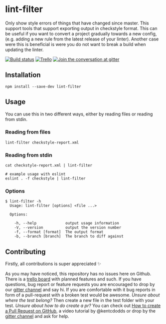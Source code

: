 # lint-filter

Only show style errors of things that have changed since master. This support tools that support exporting output in checkstyle format. This can be useful if you want to convert a project gradually towards a new config, (e.g. adding a new rule from the latest release of your linter). Another case were this is beneficial is were you do not want to break a build when updating the linter.

[![Build status][build-badge]][build-link] [![Trello][trello-badge]][trello-link] [![Join the conversation at gitter][gitter-badge]][gitter-link]

## Installation

```
npm install --save-dev lint-filter
```

## Usage
You can use this in two different ways, either by reading files or reading from stdin.

### Reading from files

```
lint-filter checkstyle-report.xml
```

### Reading from stdin

```
cat checkstyle-report.xml | lint-filter

# example usage with eslint
eslint . -f checkstyle | lint-filter
```

### Options

```
$ lint-filter -h
  Usage: lint-filter [options] <file ...>

  Options:

    -h, --help             output usage information
    -V, --version          output the version number
    -f, --format [format]  The output format
    -b, --branch [branch]  The branch to diff against
```

## Contributing
Firstly, all contributions is super appreciated :sparkles:

As you may have noticed, this repository has no issues here on Github. There is a [trello board][trello-link] with planned features and such. If you have questions, bug report or feature requests you are encouraged to drop by our [gitter channel][gitter-link] and say hi. If you are comfortable with it bug reports in form of a pull-request with a broken test would be awesome. *Unsure about where the test belong?* Then create a new file in the test folder with your test. *Unsure about how to do create a pr?* You can check out [How to create a Pull Request on GitHub][pr-tutorial-link], a video tutorial by @kentcdodds or drop by the [gitter channel][gitter-link] and ask for help.


[trello-link]: https://trello.com/b/GDc2OC4T/lint-filter
[trello-badge]: https://img.shields.io/badge/trello-board-blue.svg
[build-link]: https://ci.frigg.io/relekang/lint-filter
[build-badge]: https://ci.frigg.io/relekang/lint-filter.svg
[coverage-badge]: https://ci.frigg.io/relekang/lint-filter/coverage.svg
[gitter-link]: https://gitter.im/relekang/lint-filter
[gitter-badge]: https://badges.gitter.im/relekang/lint-filter.svg
[pr-tutorial-link]: https://egghead.io/lessons/javascript-how-to-create-a-pull-request-on-github
